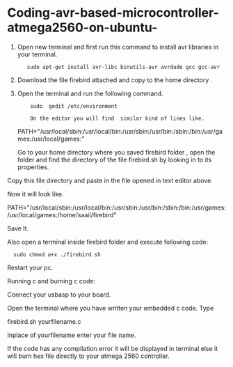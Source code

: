# Coding-avr-based-microcontroller-atmega2560-on-ubuntu-





1) Open new terminal and first run this command to install avr libraries in your terminal.

          sudo apt-get install avr-libc binutils-avr avrdude gcc gcc-avr

2)  Download the file firebird attached and copy to the home directory .

3)  Open the terminal and run the following command.

            sudo  gedit /etc/environment

            On the editor you will find  similar kind of lines like.

       PATH="/usr/local/sbin:/usr/local/bin:/usr/sbin:/usr/bin:/sbin:/bin:/usr/games:/usr/local/games:"

       Go to your home directory where you saved firebird folder , open the folder and find the directory of the file firebird.sh by looking in to its properties.

Copy this file directory and paste in the file opened in text editor above.

Now it will look like.

PATH="/usr/local/sbin:/usr/local/bin:/usr/sbin:/usr/bin:/sbin:/bin:/usr/games:/usr/local/games:/home/saail/firebird"

Save It.

Also open a terminal inside firebird folder and execute following code:

      sudo chmod u+x ./firebird.sh

Restart your pc.



Running c and burning c code:

Connect your usbasp to your board.

Open the terminal where you have written your embedded c code. Type

firebird.sh yourfilename.c       

Inplace of yourfilename enter your file name.

If the code has any compilation error it will be displayed in terminal else it will burn hex file directly to your atmega 2560 controller.


   


       

      
